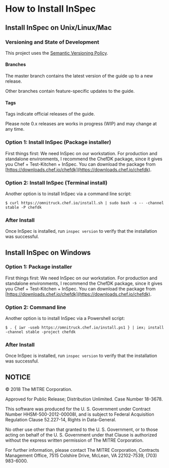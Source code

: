 # How to Install InSpec

## Install InSpec on Unix/Linux/Mac

### Versioning and State of Development

This project uses the [Semantic Versioning Policy](https://semver.org/).

#### Branches

The master branch contains the latest version of the guide up to a new release.

Other branches contain feature-specific updates to the guide.

#### Tags

Tags indicate official releases of the guide.

Please note 0.x releases are works in progress (WIP) and may change at any time.

### Option 1: Install InSpec (Package installer)

First things first: We need InSpec on our workstation. For production and standalone environments, I recommend the ChefDK package, since it gives you Chef + Test-Kitchen + InSpec. You can download the package from [https://downloads.chef.io/chefdk](https://downloads.chef.io/chefdk).

### Option 2: Install InSpec (Terminal install)

Another option is to install InSpec via a command line script:

```
$ curl https://omnitruck.chef.io/install.sh | sudo bash -s -- -channel stable -P chefdk
```

### After Install

Once InSpec is installed, run `inspec version` to verify that the installation was successful.

## Install InSpec on Windows

### Option 1: Package installer

First things first: We need InSpec on our workstation. For production and standalone environments, I recommend the ChefDK package, since it gives you Chef + Test-Kitchen + InSpec. You can download the package from [https://downloads.chef.io/chefdk](https://downloads.chef.io/chefdk).

### Option 2: Command line

Another option is to install InSpec via a Powershell script:

```
$ . { iwr -useb https://omnitruck.chef.io/install.ps1 } | iex; install -channel stable -project chefdk
```

### After Install

Once InSpec is installed, run `inspec version` to verify that the installation was successful.

## NOTICE

© 2018 The MITRE Corporation.

Approved for Public Release; Distribution Unlimited. Case Number 18-3678.

This software was produced for the U. S. Government under Contract Number HHSM-500-2012-00008I, and is subject to Federal Acquisition Regulation Clause 52.227-14, Rights in Data-General.

No other use other than that granted to the U. S. Government, or to those acting on behalf of the U. S. Government under that Clause is authorized without the express written permission of The MITRE Corporation.

For further information, please contact The MITRE Corporation, Contracts Management Office, 7515 Colshire Drive, McLean, VA  22102-7539, (703) 983-6000.
